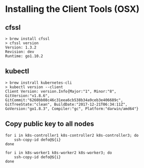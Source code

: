 # Installing the Client Tools (OSX)

## cfssl

```
> brew install cfssl
> cfssl version
Version: 1.3.2
Revision: dev
Runtime: go1.10.2
```

## kubectl

```
> brew instrall kubernetes-cli
> kubectl version --client
Client Version: version.Info{Major:"1", Minor:"8", GitVersion:"v1.8.6", GitCommit:"6260bb08c46c31eea6cb538b34a9ceb3e406689c", GitTreeState:"clean", BuildDate:"2017-12-21T06:34:11Z", GoVersion:"go1.8.3", Compiler:"gc", Platform:"darwin/amd64"}
```

## Copy public key to all nodes

```
for i in k8s-controller1 k8s-controller2 k8s-controller3; do
    ssh-copy-id defo@${i}
done

for i in k8s-worker1 k8s-worker2 k8s-worker3; do
    ssh-copy-id defo@${i}
done
```